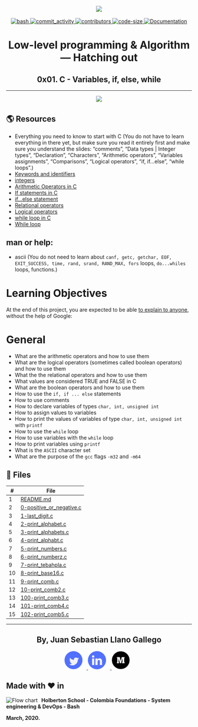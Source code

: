 <p align="center">
     <p align="center">
          <img src="https://www.holbertonschool.com/holberton-logo.png" width="360"/>
     </p>
     <p align="center">
          <a href="https://github.com/ellerbrock/open-source-badges/">
               <img alt="bash" src="https://badges.frapsoft.com/bash/v1/bash.png?v=103" target="_blank" />
          </a>
          <a href="https://github.com/llanojs/holbertonschool-low_level_programming/commits/master">
               <img alt="commit_activity" src="https://img.shields.io/github/commit-activity/y/llanojs/holbertonschool-low_level_programming" target="_blank" />
          </a>
          <a href="https://github.com/llanojs/holbertonschool-low_level_programming/graphs/contributors">
               <img alt="contributors" src="https://img.shields.io/github/contributors/llanojs/holbertonschool-low_level_programming" target="_blank" />
          </a>
          <a href="https://github.com/llanojs/holbertonschool-low_level_programming" target="_blank">
               <img alt="code-size" src="https://img.shields.io/github/languages/code-size/llanojs/holbertonschool-low_level_programming" />
          </a>
          <a href="https://github.com/llanojs/holbertonschool-low_level_programming" target="_blank">
               <img alt="Documentation" src="https://img.shields.io/badge/documentation-yes-brightgreen.svg" />
          </a>
     </p>
</p>

<h1 align="center">Low-level programming & Algorithm ― Hatching out</h1>

<h2 align="center">0x01. C - Variables, if, else, while</h2>

---
<p align="center">
    <img src="https://s3.amazonaws.com/intranet-projects-files/holbertonschool-low_level_programming/212/cisfun.jpg" width="500"/>
</p>

## :earth_americas: Resources  


*    Everything you need to know to start with C (You do not have to learn everything in there yet, but make sure you read it entirely first and make sure you understand the slides: “comments”, “Data types | Integer types”, “Declaration”, “Characters”, “Arithmetic operators”, “Variables assignments”, “Comparisons”, “Logical operators”, “if, if…else”, “while loops”.)
*    [Keywords and identifiers](https://publications.gbdirect.co.uk//c_book/chapter2/keywords_and_identifiers.html)
*    [integers](https://publications.gbdirect.co.uk//c_book/chapter2/integral_types.html)
*    [Arithmetic Operators in C](https://www.tutorialspoint.com/cprogramming/c_arithmetic_operators.htm)
*    [If statements in C](https://www.cprogramming.com/tutorial/c/lesson2.html)
*    [if…else statement](https://www.tutorialspoint.com/cprogramming/if_else_statement_in_c.htm)
*    [Relational operators](https://www.tutorialspoint.com/cprogramming/c_relational_operators.htm)
*    [Logical operators](https://fresh2refresh.com/c-programming/c-operators-expressions/c-logical-operators/)
*    [while loop in C](https://www.tutorialspoint.com/cprogramming/c_while_loop.htm)
*    [While loop](https://www.youtube.com/watch?v=Ju1LYO9pkaI)


## man or help:

*    ascii (You do not need to learn about `canf, getc, getchar, EOF, EXIT_SUCCESS, time, rand, srand, RAND_MAX, fors` loops, `do...whiles` loops, functions.)


# Learning Objectives

At the end of this project, you are expected to be able [to explain to anyone](https://fs.blog/2012/04/feynman-technique/), without the help of Google:
# General

*    What are the arithmetic operators and how to use them
*    What are the logical operators (sometimes called boolean operators) and how to use them
*    What the the relational operators and how to use them
*    What values are considered TRUE and FALSE in C
*    What are the boolean operators and how to use them
*    How to use the `if, if ... else` statements
*    How to use comments
*    How to declare variables of types `char, int, unsigned int`
*    How to assign values to variables
*    How to print the values of variables of type `char, int, unsigned int` with `printf`
*    How to use the `while` loop
*    How to use variables with the `while` loop
*    How to print variables using `printf`
*    What is the `ASCII` character set
*    What are the purpose of the `gcc` flags `-m32` and `-m64`

## :memo: Files 
#|File
---|---
1|[README.md](./README.md) 
2|[0-positive_or_negative.c](./0-positive_or_negative.c)
3|[1-last_digit.c](./1-last_digit.c)
4|[2-print_alphabet.c](./2-print_alphabet.c)
5|[3-print_alphabets.c](./3-print_alphabets.c)
6|[4-print_alphabt.c](./4-print_alphabt.c)
7|[5-print_numbers.c](./5-printf.c)
8|[6-print_numberz.c](./6-print_numberz.c)
9|[7-print_tebahpla.c](./7-print_tebahpla.c)
10|[8-print_base16.c](./8-print_base16.c)
11|[9-print_comb.c](./9-print_comb.c)
12|[10-print_comb2.c](./10-print_comb2.c)
13|[100-print_comb3.c](./100-print_comb3.c)
14|[101-print_comb4.c](./101-print_comb4.c)
15|[102-print_comb5.c](./102-print_comb5.c)

---

<p align="center">
    <h2 align="center">By, Juan Sebastian Llano Gallego</h2>
      <p align="center">
        <a href="https://twitter.com/llanoJS" target="_blank">
            <img alt="twitter_page" src="https://raw.githubusercontent.com/EckoJuan/Readme_template/master/images/twitter.png" style="float: center; margin-right: 10px" height="50" width="50">
        </a>
        <a href="https://www.linkedin.com/in/juansllano/" target="_blank">
            <img alt="linkedin_page" src="https://raw.githubusercontent.com/EckoJuan/Readme_template/master/images/linkedin.png" style="float: center; margin-right: 10px" height="50"  width="50">
        </a>
        <a href="https://medium.com/@juanllano93" target="_blank">
            <img alt="medium_page" src="https://raw.githubusercontent.com/EckoJuan/Readme_template/master/images/medium.png" style="float: center; margin-right: 10px" height="50" width="50">
        </a>
      </p>
</p>

## Made with :heart: in
<img src="https://www.holbertonschool.com/holberton-logo.png"
     alt="Flow chart"
     style="float: left; margin-right: 10px;">

**Holberton School - Colombia**
**Foundations - System engineering & DevOps - Bash**

**March, 2020.**